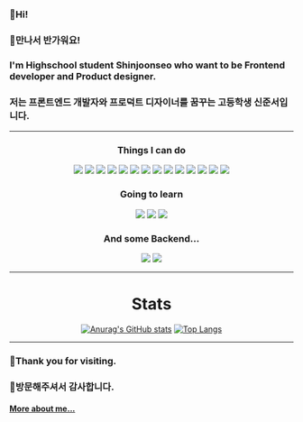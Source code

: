 ### 👋Hi!
### 👋만나서 반가워요! 
### I'm Highschool student Shinjoonseo who want to be Frontend developer and Product designer.
### 저는 프론트엔드 개발자와 프로덕트 디자이너를 꿈꾸는 고등학생 신준서입니다.
---
<div align=center>
  
### Things I can do
![](https://img.shields.io/badge/HTML5-E34F26?style=flat&logo=HTML5&logoColor=white)
![](https://img.shields.io/badge/CSS3-1572B6?style=flat&logo=CSS3&logoColor=white)
![](https://img.shields.io/badge/JavaScript-F7DF1E?style=flat&logo=JavaScript&logoColor=white)
![](https://img.shields.io/badge/Illustrator-FF9A00?style=flat&logo=AdobeIllustrator&logoColor=white)
![](https://img.shields.io/badge/Photoshop-31A8FF?style=flat&logo=AdobePhotoshop&logoColor=white)
![](https://img.shields.io/badge/AfterEffects-9999FF?style=flat&logo=AdobeAfterEffects&logoColor=white)
![](https://img.shields.io/badge/Figma-F24E1E?style=flat&logo=Figma&logoColor=white)
![](https://img.shields.io/badge/Arduino-00979D?style=flat&logo=Arduino&logoColor=white)
![](https://img.shields.io/badge/Micro:bit-00ED00?style=flat&logo=micro:bit&logoColor=white)
![](https://img.shields.io/badge/C-A8B9CC?style=flat&logo=C&logoColor=white)
![](https://img.shields.io/badge/Git-F05032?style=flat&logo=Git&logoColor=white)
![](https://img.shields.io/badge/Github-181717?style=flat&logo=Github&logoColor=white)
![](https://img.shields.io/badge/Notion-000000?style=flat&logo=Notion&logoColor=white)
![](https://img.shields.io/badge/Velog-20C997?style=flat&logo=Velog&logoColor=white)  

### Going to learn
![](https://img.shields.io/badge/Flutter-02569B?style=flat&logo=Flutter&logoColor=white)
![](https://img.shields.io/badge/React.js-31A8FF?style=flat&logo=React&logoColor=white)
![](https://img.shields.io/badge/TypeScript-3178C6?style=flat&logo=TypeScript&logoColor=white)
  
### And some Backend...
![](https://img.shields.io/badge/Ubuntu-000000?style=flat&logo=Ubuntu&logoColor=white)
![](https://img.shields.io/badge/MySQL-4479A1?style=flat&logo=MySQL&logoColor=white)

---
# Stats

[![Anurag's GitHub stats](https://github-readme-stats.vercel.app/api?username=baeian&theme=github_dark&hide_border=true&hide=stars,commits&custom_title=Stats)](https://github.com/anuraghazra/github-readme-stats)
[![Top Langs](https://github-readme-stats.vercel.app/api/top-langs/?username=baeian&layout=compact&theme=github_dark&hide_border=true&custom_title=Language)](https://github.com/anuraghazra/github-readme-stats)
  
</div>

---
### 🙇Thank you for visiting.
### 🙇방문해주셔서 감사합니다.
#### [More about me...](https://linktr.ee/baeian)
